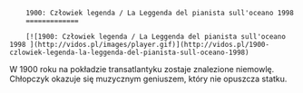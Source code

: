 
        1900: Człowiek legenda / La Leggenda del pianista sull'oceano 1998 
        =============
        
        [![1900: Człowiek legenda / La Leggenda del pianista sull'oceano 1998 ](http://vidos.pl/images/player.gif)](http://vidos.pl/1900-czlowiek-legenda-la-leggenda-del-pianista-sull-oceano-1998)
        
        
 W 1900 roku na pokładzie transatlantyku zostaje znalezione niemowlę. Chłopczyk okazuje się muzycznym geniuszem, który nie opuszcza statku.
    
